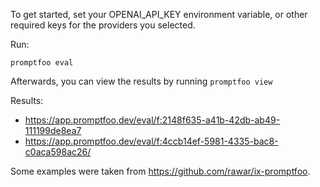 To get started, set your OPENAI_API_KEY environment variable, or other required keys for the providers you selected.

Run:
```
promptfoo eval
```

Afterwards, you can view the results by running `promptfoo view`

Results:
* https://app.promptfoo.dev/eval/f:2148f635-a41b-42db-ab49-111199de8ea7
* https://app.promptfoo.dev/eval/f:4ccb14ef-5981-4335-bac8-c0aca598ac26/

Some examples were taken from https://github.com/rawar/ix-promptfoo.
